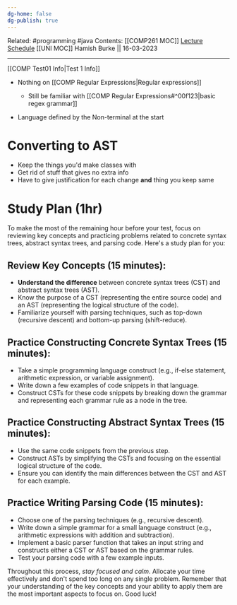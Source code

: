 ```yaml
---
dg-home: false
dg-publish: true
---
```

Related: #programming #java 
Contents: [[COMP261 MOC]]
[Lecture Schedule](https://ecs.wgtn.ac.nz/Courses/COMP261_2023T1/LectureSchedule)
[[UNI MOC]]
Hamish Burke || 16-03-2023
***
[[COMP Test01 Info\|Test 1 Info]]

- Nothing on [[COMP Regular Expressions\|Regular expressions]]
	- Still be familiar with [[COMP Regular Expressions#^00f123\|basic regex grammar]]

- Language defined by the Non-terminal at the start

# Converting to AST

- Keep the things you'd make classes with
- Get rid of stuff that gives no extra info
- Have to give justification for each change **and** thing you keep same

# Study Plan (1hr)

To make the most of the remaining hour before your test, focus on reviewing key concepts and practicing problems related to concrete syntax trees, abstract syntax trees, and parsing code. Here's a study plan for you:

## Review Key Concepts (15 minutes):

-   **Understand the difference** between concrete syntax trees (CST) and abstract syntax trees (AST).
-   Know the purpose of a CST (representing the entire source code) and an AST (representing the logical structure of the code).
-   Familiarize yourself with parsing techniques, such as top-down (recursive descent) and bottom-up parsing (shift-reduce).

## Practice Constructing Concrete Syntax Trees (15 minutes):

-   Take a simple programming language construct (e.g., if-else statement, arithmetic expression, or variable assignment).
-   Write down a few examples of code snippets in that language.
-   Construct CSTs for these code snippets by breaking down the grammar and representing each grammar rule as a node in the tree.

## Practice Constructing Abstract Syntax Trees (15 minutes):

-   Use the same code snippets from the previous step.
-   Construct ASTs by simplifying the CSTs and focusing on the essential logical structure of the code.
-   Ensure you can identify the main differences between the CST and AST for each example.

## Practice Writing Parsing Code (15 minutes):

-   Choose one of the parsing techniques (e.g., recursive descent).
-   Write down a simple grammar for a small language construct (e.g., arithmetic expressions with addition and subtraction).
-   Implement a basic parser function that takes an input string and constructs either a CST or AST based on the grammar rules.
-   Test your parsing code with a few example inputs.

Throughout this process, *stay focused and calm*. Allocate your time effectively and don't spend too long on any single problem. Remember that your understanding of the key concepts and your ability to apply them are the most important aspects to focus on. Good luck!



